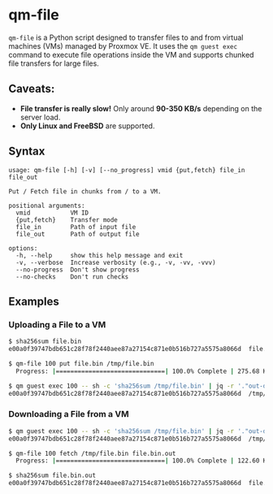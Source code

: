 # qm-file

`qm-file` is a Python script designed to transfer files to and from virtual machines (VMs) managed by Proxmox VE. It uses the `qm guest exec` command to execute file operations inside the VM and supports chunked file transfers for large files.

## Caveats:

- **File transfer is really slow!** Only around **90-350 KB/s** depending on the server load.
- **Only Linux and FreeBSD** are supported.

## Syntax
```
usage: qm-file [-h] [-v] [--no_progress] vmid {put,fetch} file_in file_out

Put / Fetch file in chunks from / to a VM.

positional arguments:
  vmid           VM ID
  {put,fetch}    Transfer mode
  file_in        Path of input file
  file_out       Path of output file

options:
  -h, --help     show this help message and exit
  -v, --verbose  Increase verbosity (e.g., -v, -vv, -vvv)
  --no-progress  Don't show progress
  --no-checks    Don't run checks
```

## Examples

### Uploading a File to a VM
```bash
$ sha256sum file.bin
e00a0f39747bdb651c28f78f2440aee87a27154c871e0b516b727a5575a8066d  file.bin

$ qm-file 100 put file.bin /tmp/file.bin
  Progress: |==============================| 100.0% Complete | 275.68 KB/s

$ qm guest exec 100 -- sh -c 'sha256sum /tmp/file.bin' | jq -r '."out-data"'
e00a0f39747bdb651c28f78f2440aee87a27154c871e0b516b727a5575a8066d  /tmp/file.bin
```

### Downloading a File from a VM
```bash
$ qm guest exec 100 -- sh -c 'sha256sum /tmp/file.bin' | jq -r '."out-data"'
e00a0f39747bdb651c28f78f2440aee87a27154c871e0b516b727a5575a8066d  /tmp/file.bin

$ qm-file 100 fetch /tmp/file.bin file.bin.out
  Progress: |==============================| 100.0% Complete | 122.60 KB/s

$ sha256sum file.bin.out
e00a0f39747bdb651c28f78f2440aee87a27154c871e0b516b727a5575a8066d  file.bin.out
```
